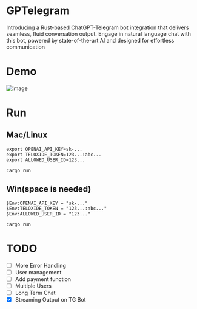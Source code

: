 # GPTelegram
Introducing a Rust-based ChatGPT-Telegram bot integration that delivers seamless, fluid conversation output. Engage in natural language chat with this bot, powered by state-of-the-art AI and designed for effortless communication

# Demo
![image](https://github.com/RevAtN/GPTelegram/blob/main/demo.gif)

# Run

## Mac/Linux
```
export OPENAI_API_KEY=sk-...
export TELOXIDE_TOKEN=123...:abc...
export ALLOWED_USER_ID=123...

cargo run
```
## Win(space is needed)
```
$Env:OPENAI_API_KEY = "sk-..."
$Env:TELOXIDE_TOKEN = "123...:abc..."
$Env:ALLOWED_USER_ID = "123..."

cargo run
```


# TODO

- [ ] More Error Handling
- [ ] User management
- [ ] Add payment function
- [ ] Multiple Users
- [ ] Long Term Chat
- [x] Streaming Output on TG Bot
